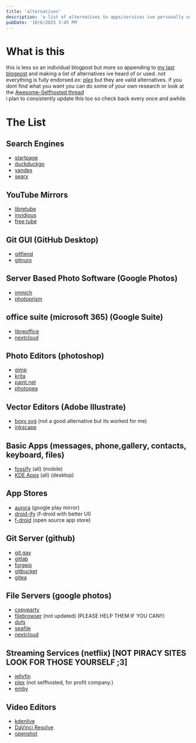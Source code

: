 ```yaml
---
title: 'alternatives'
description: 'a list of alternatives to apps/services ive personally used.'
pubDate: '10/6/2025 3:45 PM'
---
```


# What is this
this is less so an individual blogpost but more so appending to [my last blogpost](/blog/hikersguide) and making a list of alternatives ive heard of or used.
not everything is fully endorsed *ex: [plex](https://www.plex.tv/blog/important-2025-plex-updates/)* but they are valid alternatives.
if you dont find what you want you can do some of your own research or look at the [Awesome-Selfhosted thread](https://github.com/awesome-selfhosted/awesome-selfhosted)<br>
i plan to consistently update this too so check back every once and awhile.

# The List

## Search Engines
- [startpage](https://www.startpage.com/)
- [duckduckgo](https://duckduckgo.com/)
- [yandex](https://yandex.com/)
- [searx](https://metasearx.com)

## YouTube Mirrors
- [libretube](https://libretube.dev)
- [invidious](https://invidious.io/)
- [free tube](https://freetubeapp.io/)

## Git GUI (GitHub Desktop)
- [gitfiend](https://gitfiend.com/)
- [gitnuro](https://gitnuro.com/)

## Server Based Photo Software (Google Photos)
- [immich](https://immich.app)
- [photoprism](https://www.photoprism.app)

## office suite (microsoft 365) (Google Suite)
- [libreoffice](https://www.libreoffice.org/)
- [nextcloud](https://nextcloud.com)

## Photo Editors (photoshop)
- [gimp](https://www.gimp.org/)
- [krita](https://krita.org/en/)
- [paint.net](https://www.getpaint.net)
- [photopea](https://www.photopea.com/)

## Vector Editors (Adobe Illustrate)
- [boxy svg](https://boxy-svg.com) (not a good alternative but its worked for me)
- [inkscape](https://inkscape.org/)

## Basic Apps (messages, phone,gallery, contacts, keyboard, files)
- [fossify](https://www.fossify.org) (all) (mobile)
- [KDE Apps](https://apps.kde.org/) (all) (desktop)

## App Stores
- [aurora](https://auroraoss.com) (google play mirror)
- [droid-ify](https://f-droid.org/en/packages/com.looker.droidify) (f-droid with better UI)
- [f-droid](https://f-droid.org) (open source app store)

## Git Server (github)
- [git.gay](https://git.gay)
- [gitlab](https://gitlab.com)
- [forgejo](https://forgejo.org)
- [gitbucket](https://gitbucket.github.io)
- [gitea](https://about.gitea.com)

## File Servers (google photos)
- [copyparty](https://github.com/9001/copyparty)
- [filebrowser](https://github.com/filebrowser/filebrowser) (not updated) (PLEASE HELP THEM IF YOU CAN!!)
- [dufs](https://github.com/sigoden/dufs)
- [seafile](https://github.com/haiwen/seafile)
- [nextcloud](https://nextcloud.com)

## Streaming Services (netflix) [NOT PIRACY SITES LOOK FOR THOSE YOURSELF ;3]
- [jellyfin](https://jellyfin.org)
- [plex](https://www.plex.tv) (not selfhosted, for profit company.)
- [emby](https://emby.media)

## Video Editors
- [kdenlive](https://kdenlive.org/)
- [DaVinci Resolve](https://www.blackmagicdesign.com/products/davinciresolve/)
- [openshot](https://www.openshot.org/)
